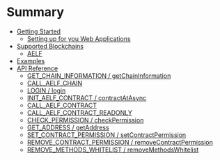 # Summary

* [Getting Started](GettingStarted/GettingStarted.md)
    * [Setting up for you Web Applications](GettingStarted/Setting/Setting.md)
* [Supported Blockchains](SupportedBlockchains/SupportedBlockchains.md)
    * [AELF](SupportedBlockchains/chain/AELF.md)
* [Examples](Examples/Examples.md)
* [API Reference](ApiReference/ApiReference.md)
    * [GET_CHAIN_INFORMATION / getChainInformation](ApiReference/Api/getChainInformation.md)
    * [CALL_AELF_CHAIN](ApiReference/Api/callAElfChain.md)
    * [LOGIN / login](ApiReference/Api/login.md)
    * [INIT_AELF_CONTRACT / contractAtAsync](ApiReference/Api/contractAtAsync.md)
    * [CALL_AELF_CONTRACT](ApiReference/Api/callAElfContract.md)
    * [CALL_AELF_CONTRACT_READONLY](ApiReference/Api/callAElfContractReadonly.md)
    * [CHECK_PERMISSION / checkPermission](ApiReference/Api/checkPermission.md)
    * [GET_ADDRESS / getAddress]()
    * [SET_CONTRACT_PERMISSION / setContractPermission]()
    * [REMOVE_CONTRACT_PERMISSION / removeContractPermission]()
    * [REMOVE_METHODS_WHITELIST / removeMethodsWhitelist]()